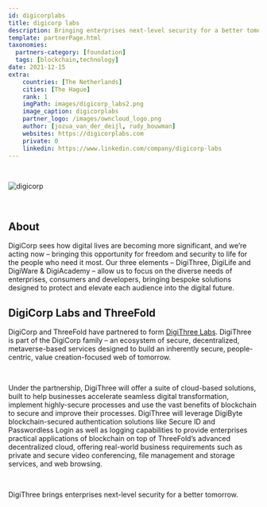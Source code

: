 ```yaml
---
id: digicorplabs
title: digicorp labs
description: Bringing enterprises next-level security for a better tomorrow.
template: partnerPage.html
taxonomies:
  partners-category: [foundation]
  tags: [blockchain,technology]
date: 2021-12-15
extra:
    countries: [The Netherlands]
    cities: [The Hague]
    rank: 1
    imgPath: images/digicorp_labs2.png
    image_caption: digicorplabs
    partner_logo: /images/owncloud_logo.png
    author: [jozua_van_der_deijl, rudy_bouwman]
    websites: https://digicorplabs.com
    private: 0
    linkedin: https://www.linkedin.com/company/digicorp-labs
---
```


<br/>

![digicorp](/images/digicorp_labs.png)

<br/>

## About

DigiCorp sees how digital lives are becoming more significant, and we’re acting now – bringing this opportunity for freedom and security to life for the people who need it most. Our three elements – DigiThree, DigiLife and DigiWare & DigiAcademy – allow us to focus on the diverse needs of enterprises, consumers and developers, bringing bespoke solutions designed to protect and elevate each audience into the digital future.

## DigiCorp Labs and ThreeFold

DigiCorp and ThreeFold have partnered to form [DigiThree Labs](https://digithreelabs.com). DigiThree is part of the DigiCorp family – an ecosystem of secure, decentralized, metaverse-based services designed to build an inherently secure, people-centric, value creation-focused web of tomorrow.

<br/>

Under the partnership, DigiThree will offer a suite of cloud-based solutions, built to help businesses accelerate seamless digital transformation, implement highly-secure processes and use the vast benefits of blockchain to secure and improve their processes. DigiThree will leverage DigiByte blockchain-secured authentication solutions like Secure ID and Passwordless Login as well as logging capabilities to provide enterprises practical applications of blockchain on top of ThreeFold’s advanced decentralized cloud, offering real-world business requirements such as private and secure video conferencing, file management and storage services, and web browsing.

<br/>

DigiThree brings enterprises next-level security for a better tomorrow.
